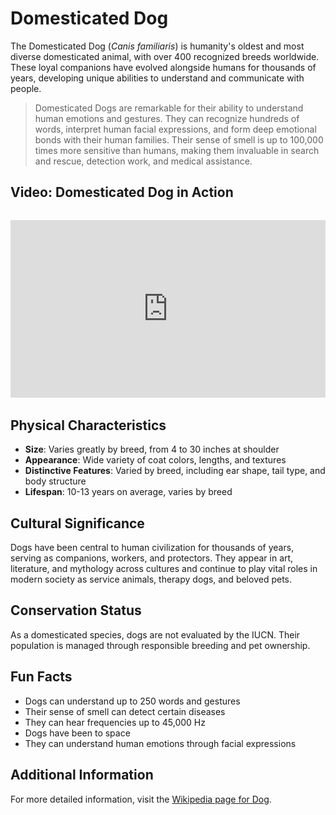 # Domesticated Dog

The Domesticated Dog (*Canis familiaris*) is humanity's oldest and most diverse domesticated animal, with over 400 recognized breeds worldwide. These loyal companions have evolved alongside humans for thousands of years, developing unique abilities to understand and communicate with people.

> Domesticated Dogs are remarkable for their ability to understand human emotions and gestures. They can recognize hundreds of words, interpret human facial expressions, and form deep emotional bonds with their human families. Their sense of smell is up to 100,000 times more sensitive than humans, making them invaluable in search and rescue, detection work, and medical assistance.

## Video: Domesticated Dog in Action
<div class="video-container" style="position: relative; padding-bottom: 56.25%; height: 0; overflow: hidden; max-width: 100%; margin: 2rem 0;">
    <iframe style="position: absolute; top: 0; left: 0; width: 100%; height: 100%;" 
            src="https://www.youtube.com/embed/QT47chFHThM" 
            title="Domesticated Dog in Action" 
            frameborder="0" 
            allow="accelerometer; autoplay; clipboard-write; encrypted-media; gyroscope; picture-in-picture" 
            allowfullscreen>
    </iframe>
</div>

## Physical Characteristics

- **Size**: Varies greatly by breed, from 4 to 30 inches at shoulder
- **Appearance**: Wide variety of coat colors, lengths, and textures
- **Distinctive Features**: Varied by breed, including ear shape, tail type, and body structure
- **Lifespan**: 10-13 years on average, varies by breed

## Cultural Significance
Dogs have been central to human civilization for thousands of years, serving as companions, workers, and protectors. They appear in art, literature, and mythology across cultures and continue to play vital roles in modern society as service animals, therapy dogs, and beloved pets.

## Conservation Status
As a domesticated species, dogs are not evaluated by the IUCN. Their population is managed through responsible breeding and pet ownership.

## Fun Facts
- Dogs can understand up to 250 words and gestures
- Their sense of smell can detect certain diseases
- They can hear frequencies up to 45,000 Hz
- Dogs have been to space
- They can understand human emotions through facial expressions

## Additional Information
For more detailed information, visit the [Wikipedia page for Dog](https://en.wikipedia.org/wiki/Dog). 